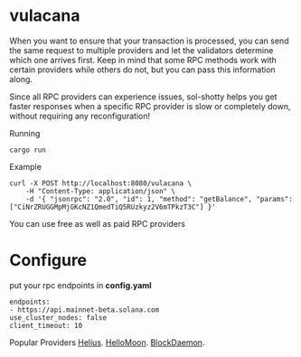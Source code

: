 # vulacana
When you want to ensure that your transaction is processed, you can send the same request to multiple providers and let the validators determine which one arrives first. Keep in mind that some RPC methods work with certain providers while others do not, but you can pass this information along.

Since all RPC providers can experience issues, sol-shotty helps you get faster responses when a specific RPC provider is slow or completely down, without requiring any reconfiguration!

Running
```console
cargo run
```
Example
```console
curl -X POST http://localhost:8080/vulacana \
    -H "Content-Type: application/json" \
    -d '{ "jsonrpc": "2.0", "id": 1, "method": "getBalance", "params": ["CiNrZRUGGMpMjGKcNZ1QmedTiQ5RUzkyz2V6mTPkzT3C"] }'

```
You can use free as well as paid RPC providers 

# Configure
put your rpc endpoints in **config.yaml**
```console
endpoints:  
- https://api.mainnet-beta.solana.com  
use_cluster_nodes: false
client_timeout: 10 
```
Popular Providers
[Helius](https://www.helius.dev/solana-apis). 
[HelloMoon](https://docs.hellomoon.io/reference/hello-moon-rpc).
[BlockDaemon](https://www.blockdaemon.com/get-started/nodes).

